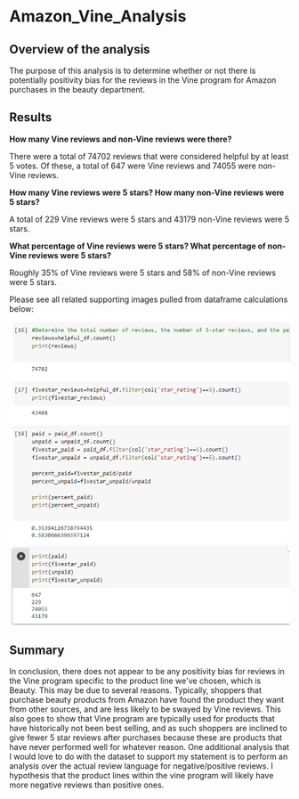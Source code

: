 # Amazon_Vine_Analysis

## Overview of the analysis

The purpose of this analysis is to determine whether or not there is potentially positivity bias for the reviews in the Vine program for Amazon purchases in the beauty department. 

## Results

**How many Vine reviews and non-Vine reviews were there?**

There were a total of 74702 reviews that were considered helpful by at least 5 votes. Of these, a total of 647 were Vine reviews and 74055 were non-Vine reviews. 

**How many Vine reviews were 5 stars? How many non-Vine reviews were 5 stars?**

A total of 229 Vine reviews were 5 stars and 43179 non-Vine reviews were 5 stars. 

**What percentage of Vine reviews were 5 stars? What percentage of non-Vine reviews were 5 stars?**

Roughly 35% of Vine reviews were 5 stars and 58% of non-Vine reviews were 5 stars.

Please see all related supporting images pulled from dataframe calculations below: 
![](Capture.PNG)

## Summary

In conclusion, there does not appear to be any positivity bias for reviews in the Vine program specific to the product line we've chosen, which is Beauty. This may be due to several reasons. Typically, shoppers that purchase beauty products from Amazon have found the product they want from other sources, and are less likely to be swayed by Vine reviews. This also goes to show that Vine program are typically used for products that have historically not been best selling, and as such shoppers are inclined to give fewer 5 star reviews after purchases because these are products that have never performed well for whatever reason. One additional analysis that I would love to do with the dataset to support my statement is to perform an analysis over the actual review language for negative/positive reviews. I hypothesis that the product lines within the vine program will likely have more negative reviews than positive ones. 
